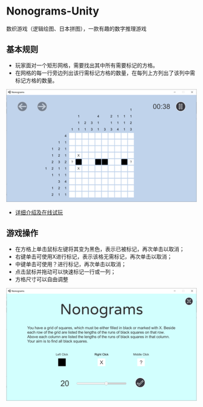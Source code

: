 # Nonograms-Unity
数织游戏（逻辑绘图、日本拼图），一款有趣的数字推理游戏
## 基本规则
+ 玩家面对一个矩形网格，需要找出其中所有需要标记的方格。  
+ 在网格的每一行旁边列出该行需标记方格的数量，在每列上方列出了该列中需标记方格的数量。
  
![game](images/game.png)
+ [详细介绍及在线试玩](https://www.puzzle-nonograms.com/)
## 游戏操作
+ 在方格上单击鼠标左键将其变为黑色，表示已被标记，再次单击以取消；  
+ 右键单击可使用X进行标记，表示该格无需标记，再次单击以取消；  
+ 中键单击可使用？进行标记，再次单击以取消；  
+ 点击鼠标并拖动可以快速标记一行或一列；
+ 方格尺寸可以自由调整
    
![menu](images/menu.png)

